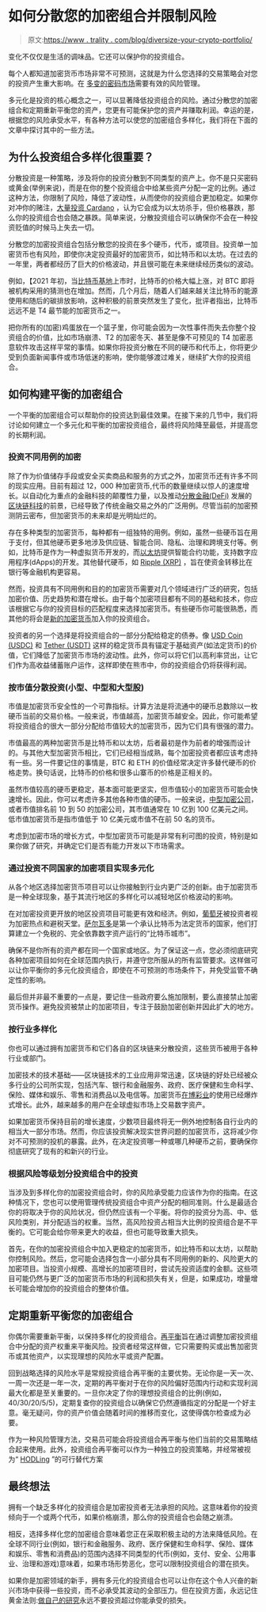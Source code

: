 # 如何分散您的加密组合并限制风险

> 原文:[https://www . trality . com/blog/diversize-your-crypto-portfolio/](https://www.trality.com/blog/diversify-your-crypto-portfolio/)

变化不仅仅是生活的调味品。它还可以保护你的投资组合。

每个人都知道加密货币市场非常不可预测，这就是为什么您选择的交易策略会对您的投资产生重大影响。在 [多变的密码市场](/blog/staying-disciplined)需要有效的风险管理。

多元化是投资的核心概念之一，可以显著降低投资组合的风险。通过分散您的加密组合和定期重新平衡您的资产，您更有可能保护您的资产并赚取利润。幸运的是，根据您的风险承受水平，有各种方法可以使您的加密组合多样化，我们将在下面的文章中探讨其中的一些方法。

## 为什么投资组合多样化很重要？

分散投资是一种策略，涉及将你的投资分散到不同类型的资产上。你不是只买密码或黄金(举例来说)，而是在你的整个投资组合中给某些资产分配一定的比例。通过这种方法，你限制了风险，降低了波动性，从而使你的投资组合更加稳定。如果你对冲你的赌注，[大量投资 Cardano](/blog/cardano-versus-ethereum) ，认为它会成为以太坊杀手，但价格暴跌，那么你的投资组合也会随之暴跌。简单来说，分散投资组合可以确保你不会在一种投资贬值的时候马上失去一切。

分散您的加密投资组合包括分散您的投资在多个硬币，代币，或项目。投资单一加密货币也有风险，即使你决定投资最好的加密货币，如比特币和以太坊。在过去的一年里，两者都经历了巨大的价格波动，并且很可能在未来继续经历类似的波动。

例如，【2021 年初，当[比特币基地](https://blog.coinbase.com/coinbase-announces-effectiveness-of-registration-statement-and-anticipated-listing-date-of-its-1509b281f760)上市时，比特币的价格大幅上涨，对 BTC 即将被机构采用的猜测也在增加。然而，几个月后，随着人们越来越关注比特币的能源使用和随后的碳排放影响，这种积极的前景突然发生了变化，批评者指出，比特币远远不是 T4 最节能的加密货币之一。

把你所有的(加密)鸡蛋放在一个篮子里，你可能会因为一次性事件而失去你整个投资组合的价值，比如市场崩溃、T2 的加密冬天、甚至是像不可预见的 T4 加密恶意软件攻击这样平常的事情。如果你将投资分散在不同的硬币和代币上，你将更少受到负面新闻事件或市场低迷的影响，使你能够渡过难关，继续扩大你的投资组合。

## **如何构建平衡的加密组合**

一个平衡的加密组合可以帮助你的投资达到最佳效果。在接下来的几节中，我们将讨论如何建立一个多元化和平衡的加密投资组合，最终将风险降至最低，并提高您的长期利润。

### **投资不同用例的加密**

除了作为价值储存手段或安全买卖商品和服务的方式之外，加密货币还有许多不同的现实应用。目前有超过 12，000 种加密货币,代币的数量继续以惊人的速度增长。以自动化为重点的金融科技的颠覆性力量，以及推动[分散金融(DeFi)](/blog/decentralized-finance) 发展的[区块链科技](https://builtin.com/blockchain)的前景，已经导致了传统金融交易之外的广泛用例。尽管当前的加密预测阴云密布，但加密货币的未来却是光明灿烂的。

存在多种类型的加密货币，每种都有一组独特的用例。例如，虽然一些硬币旨在用于支付，但其他硬币更多地涉及供应链、智能合同、隐私、治理和跨境支付等。例如，比特币是作为一种虚拟货币开发的，而[以太坊](/blog/ethereum-vs-ethereum-classic)提供智能合约功能，支持数字应用程序(dApps)的开发。其他替代硬币，如 [Ripple (XRP)](/blog/xrp-price-prediction) ，旨在使资金转移比在银行等金融机构更容易。

然而，投资具有不同用例和目的的加密货币需要对几个领域进行广泛的研究，包括加密价值、历史趋势和潜在增长。由于每个加密项目都有不同的基础和技术，你应该根据它与你的投资目标的匹配程度来选择加密货币。有些硬币你可能很熟悉，而其他的将会是[新的加密货币](/blog/how-to-find-new-crypto-coins)加入你的投资组合。

投资者的另一个选择是将投资组合的一部分分配给稳定的债券。像 [USD Coin (USDC)](https://www.circle.com/en/usdc) 和 [Tether (USDT)](https://tether.to/) 这样的稳定货币具有锚定于基础资产(如法定货币)的价值，它们降低了加密货币市场的波动性。此外，你可以将它们以高利率贷出，让它们作为高收益储蓄账户运作，这样即使在熊市中，你的投资组合仍将获得利润。

### **按市值分散投资(小型、中型和大型股)**

市值是加密货币安全性的一个可靠指标。计算方法是将流通中的硬币总数除以一枚硬币当前的交易价格。一般来说，市值越高，加密货币越安全。因此，你可能希望将投资组合的很大一部分分配给市值较大的加密货币，因为它们具有很强的潜力。

市值最高的两种加密货币是比特币和以太坊，后者最初是作为前者的增强而设计的。与其他大型加密货币相比，它们已经相当成熟，每个加密投资者都应该考虑持有一些。另一件要记住的事情是，BTC 和 ETH 的价值经常决定许多替代硬币的价格走势。换句话说，比特币的价格和很多山寨币的价格是正相关的。

虽然市值较高的硬币更稳定，基本面可能更坚实，但市值较小的加密货币可能会快速增长。因此，你可以考虑许多其他各种市值的硬币。一般来说，[中型加密公司](https://cryptocurrencyfacts.com/high-caps-mid-caps-and-low-caps-in-crypto/)，或者市值排名前 10 到 50 的加密公司，其市值通常在 10 亿到 100 亿美元之间。低市值加密货币是指市值低于 10 亿美元或市值不在前 50 名的货币。

考虑到加密市场的增长方式，中型加密货币可能是非常有利可图的投资，特别是如果你做了研究，并确定它们是否有能力开发以下市场需求。

### **通过投资不同国家的加密项目实现多元化**

从各个地区选择加密货币项目可以让你接触到行业内更广泛的创新。由于加密货币是一种全球现象，基于其流行地区的多样化可以减轻地区价格波动的影响。

在对加密投资更开放的地区投资项目可能更有效和经济。例如，[葡萄牙](https://www.globalcitizensolutions.com/portugal-golden-visa-cryptocurrency/)被投资者视为加密热点和避税天堂。[萨尔瓦多](https://www.nytimes.com/2021/09/07/world/americas/el-salvador-bitcoin.html#:~:text=MEXICO%20CITY%20%E2%80%94%20El%20Salvador%20on,of%20coffee%20to%20paying%20taxes.)是第一个承认比特币为法定货币的国家，他们打算建立一个免税的、完全依靠数字资产运行的“比特币城市”。

确保不是你所有的资产都在同一个国家或地区。为了保证这一点，您必须彻底研究各种加密项目如何在全球范围内执行，并遵守您所服从的所有监管要求。这样做可以让你平衡你的多元化投资组合，即使在不可预测的市场条件下，并免受监管不确定性的影响。

最后但并非最不重要的一点是，要记住一些政府要么施加限制，要么直接禁止加密货币操作。避免投资被禁止的加密项目，专注于鼓励加密创新并因此扩大的地方。

### **按行业多样化**

你也可以通过拥有加密货币和它们各自的区块链来分散投资，这些货币被用于各种行业或部门。

加密技术的技术基础——区块链技术的工业应用非常迅速，区块链的好处已经被众多行业的公司所实现，包括汽车、银行和金融服务、政府、医疗保健和生命科学、保险、媒体和娱乐、零售和消费品以及电信等。加密货币[在博彩业](https://win.gg/news/the-rise-of-the-crypto-gaming-industry/)的使用已经爆炸式增长。此外，越来越多的用户在全球虚拟市场上交易数字资产。

如果加密货币保持目前的增长速度，少数项目最终将无一例外地控制各自行业内的相当大一部分市场。然而，你应该投资解决现实世界问题的加密货币，这将减少你对不可预测的投机的暴露。此外，在决定投资哪一种或哪几种硬币之前，要确保你彻底研究了现有的和新兴的行业。

### **根据风险等级划分投资组合中的投资**

当涉及到多样化你的加密投资组合时，你的风险承受能力应该作为你的指南。在这种情况下，您也可以使用管理传统投资组合中资产分配的相同准则。什么是最适合你的将取决于你的风险状况，但仍然应该有一个平衡。将你的投资分为高、中、低风险类别，并分配适当的权重。当然，高风险投资占相当大比例的投资组合是不平衡的。它可能会给你带来更大的收益，但也可能导致重大损失。

首先，在你的加密投资组合中加入更稳定的加密货币，如比特币和以太坊，以帮助你控制风险。然后，您可能会选择包含一小部分具有不同用例的新的、风险更大的加密项目。当投资小规模、高增长的加密项目时，尝试先投资适度的金额。这些项目可能仍然与更广泛的加密货币市场的利润和损失有关，但是，如果成功，增量增长可能会增加你的投资组合的整体价值。

## **定期重新平衡您的加密组合**

你偶尔需要重新平衡，以保持多样化的投资组合。[再平衡](https://academy.shrimpy.io/post/crypto-portfolio-rebalancing-pros-and-cons#:~:text=By%20rebalancing%2C%20you%20minimize%20the,those%20funds%20into%20better%20assets.)旨在通过调整加密投资组合中分配的资产权重来平衡风险。投资者经常这样做，它只需要购买或出售加密货币或其他资产，以实现理想的风险水平或资产配置。

回到战略选择的风险水平是常规投资组合再平衡的主要优势。无论你是一天一次、一周一次还是一年一次，定期的再平衡对于在你的风险偏好范围内行动和实现利润最大化都是至关重要的。一旦你决定了你的理想投资组合的比例(例如，40/30/20/5/5)，定期复查你的投资组合以确保它仍然遵循指定的分配是一个好主意。毫无疑问，你的资产价值会随着时间的推移而变化，这使得偶尔检查成为必要。

作为一种风险管理方法，交易员可能会将投资组合再平衡与他们当前的交易策略结合起来使用。此外，投资组合再平衡可以作为一种独立的投资策略，并经常被视为“ [HODLing](https://academy.binance.com/en/glossary/hodl) ”的可行替代方案

## **最终想法**

拥有一个缺乏多样化的投资组合是加密投资者无法承担的风险。这意味着你的投资倾向于一个或两个代币，如果价格崩溃，那么你的投资组合也会随之崩溃。

相反，选择多样化您的加密组合意味着您正在采取积极主动的方法来降低风险。在全球不同行业(例如，银行和金融服务、政府、医疗保健和生命科学、保险、媒体和娱乐、零售和消费品)的范围内选择不同类型的代币(例如，支付、安全、公用事业、治理和游戏)意味着，如果市场形势恶化，您可以限制投资组合的潜在损失。

如果你是加密领域的新手，拥有多元化的投资组合也可以让你在这个令人兴奋的新兴市场中获得一些投资，而不必承受其波动的全部压力。但在投资方面，永远记住黄金法则:[做自己的研究](/blog/best-cryptocurrency-books)永远不要投资超过你能承受的损失。
